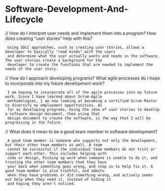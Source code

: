 # Software-Development-And-Lifecycle

// How do I interpret user needs and implement them into a program? How does creating “user stories” help with this?

     Using SDLC approaches, such as creating user stories, allows a developer to basically "read minds" with the users
     and determine what the user actually wants and needs in the software. The user stories create a background for the
     developer to create the functions that are needed to implement the needs of the user story.
     
// How do I approach developing programs? What agile processes do I hope to incorporate into my future development work?
     
     I am hoping to incorporate all of the agile processes into my future work. Since I have learned about Scrum-Agile
     methodologies, I am now looking at becoming a certified Scrum Master to diversify my employment opportunities. As
     far as developing programs, Using the idea of user stories to develop a software design document, then using that
     design document to create the software, is the way that I will be progressing in the future.
     
// What does it mean to be a good team member in software development?
  
     A good team member is someone who supports not only the development, but their other team members as well. A team 
     cannot be successful if the individual team members do not trust or support each other. This includes helping with
     code or design, Picking up work when someone is unable to do it, and trusting the other team members that they have
     your back when something goes wrong, and step in to help fix it. A good team member is also truthful, and admits
     when they have problems or did something wrong, and actively seeks out help when they need it, instead of hiding it
     and hoping they aren't noticed.
